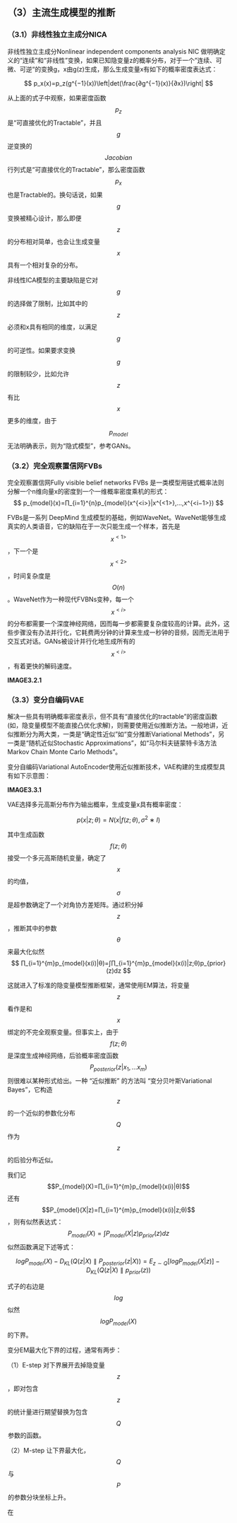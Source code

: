 ## （3）主流生成模型的推断

### （3.1）非线性独立主成分NICA

非线性独立主成分Nonlinear independent components analysis NIC 做明确定义的“连续”和“非线性”变换，如果已知隐变量z的概率分布，对于一个”连续、可微、可逆“的变换g，x由g\(z\)生成，那么生成变量x有如下的概率密度表达式：


$$
p_x(x)=p_z(g^{−1}(x))\left|det(\frac{∂g^{−1}(x)}{∂x})\right|
$$


从上面的式子中观察，如果密度函数 $$p_z $$ 是“可直接优化的Tractable”，并且 $$g$$ 逆变换的 $$Jacobian$$ 行列式是“可直接优化的Tractable”，那么密度函数 $$p_x$$ 也是Tractable的。换句话说，如果 $$g$$ 变换被精心设计，那么即便 $$z$$ 的分布相对简单，也会让生成变量 $$x$$ 具有一个相对复杂的分布。

非线性ICA模型的主要缺陷是它对 $$g$$ 的选择做了限制，比如其中的 $$z$$必须和x具有相同的维度，以满足 $$g$$ 的可逆性。如果要求变换 $$g$$ 的限制较少，比如允许$$z$$  有比 $$x$$ 更多的维度，由于 $$p_{model}$$ 无法明确表示，则为“隐式模型”，参考GANs。

### （3.2）完全观察置信网FVBs

完全观察置信网Fully visible belief networks FVBs 是一类模型用链式概率法则分解一个n维向量x的密度到一个一维概率密度乘机的形式：
$$
p_{model}(x)=∏_{i=1}^{n}p_{model}(x^{<i>}|x^{<1>},...,x^{<i−1>})
$$


FVBs是一系列 DeepMind 生成模型的基础，例如WaveNet。WaveNet能够生成真实的人类语音，它的缺陷在于一次只能生成一个样本，首先是$$x^{<1>}$$，下一个是$$x^{<2>}$$，时间复杂度是$$O(n)$$。WaveNet作为一种现代FVBNs变种，每一个$$x^{<i>}$$的分布都需要一个深度神经网络，因而每一步都需要复杂度较高的计算。此外，这些步骤没有办法并行化，它耗费两分钟的计算来生成一秒钟的音频，因而无法用于交互式对话。GANs被设计并行化地生成所有的 $$x^{<i>}$$，有着更快的解码速度。

**IMAGE3.2.1**

### （3.3）变分自编码VAE

解决一些具有明确概率密度表示，但不具有“直接优化的tractable”的密度函数\(如，隐变量模型不能直接凸优化求解\)，则需要使用近似推断方法。一般地讲，近似推断分为两大类，一类是“确定性近似”如“变分推断Variational Methods”，另一类是“随机近似Stochastic Approximations”，如“马尔科夫链蒙特卡洛方法Markov Chain Monte Carlo Methods”。

变分自编码Variational AutoEncoder使用近似推断技术，VAE构建的生成模型具有如下示意图：

**IMAGE3.3.1**

VAE选择多元高斯分布作为输出概率，生成变量x具有概率密度：


$$
p(x|z;θ)=N(x|f(z;θ),σ^2∗I)
$$


其中生成函数 $$f(z;θ)$$ 接受一个多元高斯随机变量，确定了 $$x$$ 的均值，$$σ$$ 是超参数确定了一个对角协方差矩阵。通过积分掉 $$z$$，推断其中的参数 $$\theta$$ 来最大化似然
$$
∏_{i=1}^{m}p_{model}(x(i)|θ)=∫∏_{i=1}^{m}p_{model}(x(i)|z;θ)p_{prior}(z)dz
$$


这就进入了标准的隐变量模型推断框架，通常使用EM算法，将变量$$z$$ 看作是和 $$x$$ 绑定的不完全观察变量。但事实上，由于$$f(z;θ)$$是深度生成神经网络，后验概率密度函数$$P_{posterior}(z|{x_{1},...x_{m}})$$$$$$则很难以某种形式给出。一种 “近似推断” 的方法叫 “变分贝叶斯Variational Bayes”，它构造 $$z$$ 的一个近似的参数化分布 $$Q$$ 作为 $$z$$ 的后验分布近似。

我们记$$P_{model}(X)=∏_{i=1}^{m}p_{model}(x(i)|θ)$$ 还有$$P_{model}(X|z)=∏_{i=1}^{m}p_{model}(x(i)|z;θ)$$，则有似然表达式：
$$
P_{model}(X)=∫P_{model}(X|z)p_{prior}(z)dz
$$
似然函数满足下述等式：


$$
log P_{model}(X)−D_{KL}\left(Q(z|X)∥P_{posterior}(z|X)\right)=E_{z∼Q}[log P_{model}(X|z)]−D_{KL}(Q(z|X)∥p_{prior}(z))
$$


式子的右边是 $$log$$ 似然$$log P_{model}(X)$$的下界。

变分EM最大化下界的过程，通常有两步：

（1）E-step 对下界展开去掉隐变量 $$z$$，即对包含 $$z$$ 的统计量进行期望替换为包含 $$Q$$  参数的函数。

（2）M-step 让下界最大化，$$Q$$  与 $$P$$  的参数分块坐标上升。

在

